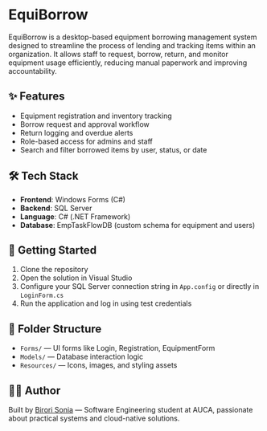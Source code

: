 # EquiBorrow

EquiBorrow is a desktop-based equipment borrowing management system designed to streamline the process of lending and tracking items within an organization. It allows staff to request, borrow, return, and monitor equipment usage efficiently, reducing manual paperwork and improving accountability.

## ✨ Features

- Equipment registration and inventory tracking  
- Borrow request and approval workflow  
- Return logging and overdue alerts  
- Role-based access for admins and staff  
- Search and filter borrowed items by user, status, or date

## 🛠️ Tech Stack

- **Frontend**: Windows Forms (C#)
- **Backend**: SQL Server  
- **Language**: C# (.NET Framework)  
- **Database**: EmpTaskFlowDB (custom schema for equipment and users)

## 🚀 Getting Started

1. Clone the repository  
2. Open the solution in Visual Studio  
3. Configure your SQL Server connection string in `App.config` or directly in `LoginForm.cs`  
4. Run the application and log in using test credentials

## 📂 Folder Structure

- `Forms/` — UI forms like Login, Registration, EquipmentForm  
- `Models/` — Database interaction logic  
- `Resources/` — Icons, images, and styling assets

## 👩‍💻 Author

Built by [Birori Sonia](https://github.com/soniabirori) — Software Engineering student at AUCA, passionate about practical systems and cloud-native solutions.
